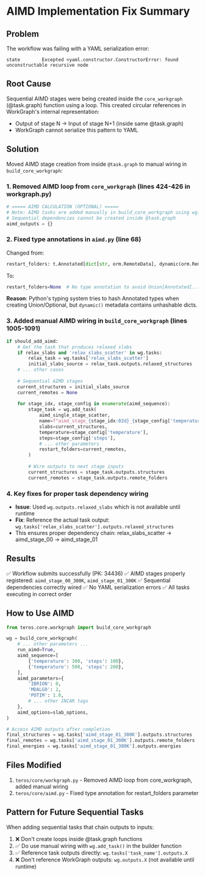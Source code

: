 # AIMD Implementation Fix Summary

## Problem
The workflow was failing with a YAML serialization error:
```
state        Excepted <yaml.constructor.ConstructorError: found 
unconstructable recursive node
```

## Root Cause
Sequential AIMD stages were being created inside the `core_workgraph` (@task.graph) function using a loop. This created circular references in WorkGraph's internal representation:
- Output of stage N → Input of stage N+1 (inside same @task.graph)
- WorkGraph cannot serialize this pattern to YAML

## Solution
Moved AIMD stage creation from inside `@task.graph` to manual wiring in `build_core_workgraph`:

### 1. Removed AIMD loop from `core_workgraph` (lines 424-426 in workgraph.py)
```python
# ===== AIMD CALCULATION (OPTIONAL) =====
# Note: AIMD tasks are added manually in build_core_workgraph using wg.add_task()
# Sequential dependencies cannot be created inside @task.graph
aimd_outputs = {}
```

### 2. Fixed type annotations in `aimd.py` (line 68)
Changed from:
```python
restart_folders: t.Annotated[dict[str, orm.RemoteData], dynamic(orm.RemoteData)] = None
```

To:
```python
restart_folders=None  # No type annotation to avoid Union[Annotated[...], None] issue
```

**Reason**: Python's typing system tries to hash Annotated types when creating Union/Optional, but `dynamic()` metadata contains unhashable dicts.

### 3. Added manual AIMD wiring in `build_core_workgraph` (lines 1005-1091)
```python
if should_add_aimd:
    # Get the task that produces relaxed slabs
    if relax_slabs and 'relax_slabs_scatter' in wg.tasks:
        relax_task = wg.tasks['relax_slabs_scatter']
        initial_slabs_source = relax_task.outputs.relaxed_structures
    # ... other cases
    
    # Sequential AIMD stages
    current_structures = initial_slabs_source
    current_remotes = None
    
    for stage_idx, stage_config in enumerate(aimd_sequence):
        stage_task = wg.add_task(
            aimd_single_stage_scatter,
            name=f"aimd_stage_{stage_idx:02d}_{stage_config['temperature']}K",
            slabs=current_structures,
            temperature=stage_config['temperature'],
            steps=stage_config['steps'],
            # ... other parameters
            restart_folders=current_remotes,
        )
        
        # Wire outputs to next stage inputs
        current_structures = stage_task.outputs.structures
        current_remotes = stage_task.outputs.remote_folders
```

### 4. Key fixes for proper task dependency wiring
- **Issue**: Used `wg.outputs.relaxed_slabs` which is not available until runtime
- **Fix**: Reference the actual task output: `wg.tasks['relax_slabs_scatter'].outputs.relaxed_structures`
- This ensures proper dependency chain: relax_slabs_scatter → aimd_stage_00 → aimd_stage_01

## Results
✅ Workflow submits successfully (PK: 34436)
✅ AIMD stages properly registered: `aimd_stage_00_300K`, `aimd_stage_01_300K`
✅ Sequential dependencies correctly wired
✅ No YAML serialization errors
✅ All tasks executing in correct order

## How to Use AIMD
```python
from teros.core.workgraph import build_core_workgraph

wg = build_core_workgraph(
    # ... other parameters ...
    run_aimd=True,
    aimd_sequence=[
        {'temperature': 300, 'steps': 100},
        {'temperature': 500, 'steps': 200},
    ],
    aimd_parameters={
        'IBRION': 0,
        'MDALGO': 2,
        'POTIM': 1.0,
        # ... other INCAR tags
    },
    aimd_options=slab_options,
)

# Access AIMD outputs after completion
final_structures = wg.tasks['aimd_stage_01_300K'].outputs.structures
final_remotes = wg.tasks['aimd_stage_01_300K'].outputs.remote_folders
final_energies = wg.tasks['aimd_stage_01_300K'].outputs.energies
```

## Files Modified
1. `teros/core/workgraph.py` - Removed AIMD loop from core_workgraph, added manual wiring
2. `teros/core/aimd.py` - Fixed type annotation for restart_folders parameter

## Pattern for Future Sequential Tasks
When adding sequential tasks that chain outputs to inputs:
1. ❌ Don't create loops inside @task.graph functions
2. ✅ Do use manual wiring with `wg.add_task()` in the builder function
3. ✅ Reference task outputs directly: `wg.tasks['task_name'].outputs.X`
4. ❌ Don't reference WorkGraph outputs: `wg.outputs.X` (not available until runtime)
